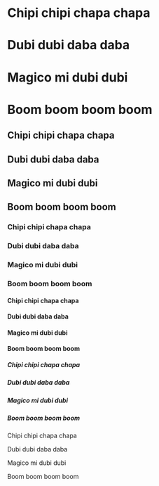 # Chipi chipi chapa chapa
# Dubi dubi daba daba
# Magico mi dubi dubi
# Boom boom boom boom

## Chipi chipi chapa chapa
## Dubi dubi daba daba
## Magico mi dubi dubi
## Boom boom boom boom

### Chipi chipi chapa chapa
### Dubi dubi daba daba
### Magico mi dubi dubi
### Boom boom boom boom

#### Chipi chipi chapa chapa
#### Dubi dubi daba daba
#### Magico mi dubi dubi
#### Boom boom boom boom

##### Chipi chipi chapa chapa
##### Dubi dubi daba daba
##### Magico mi dubi dubi
##### Boom boom boom boom

Chipi chipi chapa chapa

Dubi dubi daba daba

Magico mi dubi dubi

Boom boom boom boom